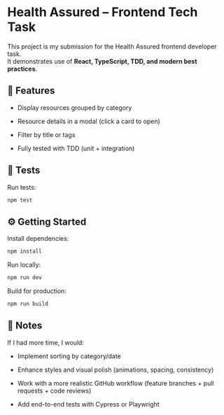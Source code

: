 # Health Assured – Frontend Tech Task

This project is my submission for the Health Assured frontend developer task.  
It demonstrates use of **React, TypeScript, TDD, and modern best practices**.


## 🚀 Features

- Display resources grouped by category

- Resource details in a modal (click a card to open)

- Filter by title or tags

- Fully tested with TDD (unit + integration)


## 🧪 Tests

Run tests:

```bash
npm test
```


## ⚙️ Getting Started

Install dependencies:

```bash
npm install
```

Run locally:

```bash
npm run dev
```

Build for production:

```bash
npm run build
```


## 📝 Notes

If I had more time, I would:
- Implement sorting by category/date

- Enhance styles and visual polish (animations, spacing, consistency)

- Work with a more realistic GitHub workflow (feature branches + pull requests + code reviews) 

- Add end-to-end tests with Cypress or Playwright
